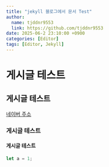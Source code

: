 ```yaml
---
title: "jekyll 블로그에서 문서 Test"
author:
  name: tjddnr9553
  link: https://github.com/tjddnr9553
date: 2025-06-2 23:10:00 +0900
categories: [Editor]
tags: [Editor, Jekyll]
---
```


# 게시글 테스트

## 게시글 테스트
[네이버 주소](https://naver.com)

### 게시글 테스트

#### 게시글 테스트

```javascript
let a = 1;
```

